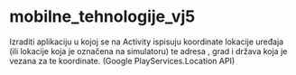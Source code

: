 # mobilne_tehnologije_vj5
Izraditi aplikaciju u kojoj se na Activity ispisuju koordinate lokacije uređaja (ili lokacije koja je označena na simulatoru) te adresa , grad i država koja je vezana za te koordinate. (Google PlayServices.Location API) 

